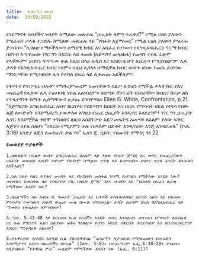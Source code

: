 ```yaml
---
title:  ተጨማሪ ሀሳብ
date:  30/09/2022
---
```


የሃይማኖት አባቶችና ነብያት ከሚለው መጽሐፍ “ኃጢአት ለምን ተፈቀደ?” የሚል ርዕስ ያለውን ምዕራፍና ታላቁ ተጋድሎ ከሚለው መጽሐፍ ላይ “የክፋት አጀማመር” የሚል ርዕስ ያለውን ምዕራፍ ያንብቡ። “ሊገለጽ የማይችለውን ሰማያዊ ክብር እና አስፈሪ የሆነውን የእግዚአብሔርን ግርማ ክብር በደንብ አጣጥመው ነገር ግን በእርሱ ላይ ላመፁ (ሰይጣንና መላዕክቱ) የመዳን ተስፋ ፈጽሞ የላቸውም። ይህንን ላጣጣሙ ሁሉ ከዚህ በላይ አዲስ እና አስደናቂ ሆኖ እነርሱን የሚያስደምም ሌላ ታላቅ የእግዚአብሔር ክብር የለም። በዚህ ሊገለፅ በማይቻል ክብር ውስጥ ሆነው ካመፁ ራሳቸው ማንነታቸው የሚታይበት ሌላ የተሻለ ስፍራ ላይ ሊቀመጡ አይችሉም።

የቅናትና የጥርጣሬ ብሎም የማጉረምመረም አመፃቸውን በልጦ ሊሸፍን የሚችል ታላቅ ከፍ ያለና መጨረሻ የሌለው ሌላ ተጠባባቂ ሃይል አልነበረም። በሰማይ ሸንጎ ፊት በነበራቸው ክብርና ከፍታ ልክ የጥፋተኝነት ስሜት ሊሰማቸውና ሊቀጡ ይገባቸዋል። Ellen G. White, Confrontation, p.21. “ከጅማሮው እግዚአብሔር አብና ክርስቶስ የሰይጣንን ክህደት እና በርሱ የማሳሳት ሀይል የተነሳ የሰው ልጅ ለውድቀት እንደሚዳረግ ያውቃሉ። እግዚአብሔር ኃጢያት እንዲኖር አላደረገም፤ ነገር ግን ኃጢያት ሊኖር እንደሚችል ቀድሞ ተገነዘበና ለዚህ አስደንጋጭ አደጋ መፍትሄ አመጣ። ለአለም ያለው ፍቅር እጅጉን ሀያል ስለሆነ “በእርሱ የሚያምን ሁሉ የዘላለም ህይወት እንዲኖረው እንጂ እንዳይጠፋ” (ዮሐ. 3:16) አንድያ ልጁን ለመስጠት ቃል ገባ” ኤለን ጂ. ኋይት; የዘመናት ምኞት; ገፅ 22

**የመወያያ ጥያቄዎች**

`1.በውይይት ክፍልዎ ውስጥ እግዚአብሔር በአለም ላይ ላለው የክፋት ጅማሮ እና መኖር የመጨረሻውን ሀላፊነት መውሰድ አለበት ወይንም የለበትም በሚለው ጥያቄ ላይ ይወያዩበት። ይህንን ጥያቄ እንዴት ልንመልስ እንችላለን?`

`2.ስለ ክፋት ባለን ጥያቄና መረዳት ላይ የክርስቶስ መስቀል ገጣሚ ሊሆንልን የሚችለው እንዴት ነው? መስቀሉና በመስቀሉ ላይ የተደረገው ነገር በክፋት ጅማሮ ባለን መረዳት ላይ ማዕከላዊ ስፍራን ሊይዝ የሚችለው እንዴት ነው?`

`3.በአለማችን ላይ ለብዙ ሺ ዓመታት ኃጢአት እና ስቃዮች ተስተውለዋል፤ ሰይጣን አሁን ላይ በአመፁ ምክንያት የመጣውን አሳዛኝ ውጤት ሙሉ በሙሉ ተገንዝቧል። ታዲያ አሁንም ድረስ በእግዚአብሔር ላይ ማመፁን የቀጠለው ለምንድነው?`

`4.ማቴ. 5:43-48 ላይ ክርስቶስ እርስ በርሳችን እንዴት መኖር እንዳለብን መንገዱን በማሳየት ለሰብአዊ ዘር ሁሉ ምክንያት አልባ ስለሆነው ፍቅሩ ገለፀልን። ይህንን አካሄድ በቅርበት በቤተሰብዎ እና በቤተክርስቲያንዎ እንዴት ማንጸባረቅ አለብዎ?`

`5.የሐዋርያው ጴጥሮስ እንዲህ ሲል ያስጠነቅቀናል “ጠላታችን ዲያብሎስ የሚውጠውን በመፈለግ እንደሚያገሣ አንበሳ በዙሪያችን ይዞራል” (1ጴጥ. 5:8)። በተጨማሪም ኤፌ.6:10-20ን ያንብቡ። የዲያብሎስ “የተንኮል ሥራ” መቋቋም የምንችለው እንዴት ነው (ኤፌ. 6:11)?`